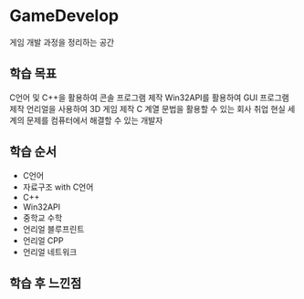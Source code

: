 # GameDevelop
게임 개발 과정을 정리하는 공간 </b>

## 학습 목표
C언어 및 C++을 활용하여 콘솔 프로그램 제작 </b>
Win32API를 활용하여 GUI 프로그램 제작 </b>
언리얼을 사용하여 3D 게임 제작 </b>
C 계열 문법을 활용할 수 있는 회사 취업 </b>
현실 세계의 문제를 컴퓨터에서 해결할 수 있는 개발자 </b>

## 학습 순서
- C언어
- 자료구조 with C언어
- C++
- Win32API
- 중학교 수학
- 언리얼 블루프린트
- 언리얼 CPP
- 언리얼 네트워크 </b>

## 학습 후 느낀점


